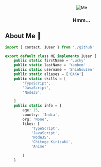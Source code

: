 <div align=center>
    
![Me](https://images.app.goo.gl/YUdetJjuJqYoTKTE8)
### Hmm...

</div>

## About Me 🎋 

```TypeScript
import { contact, IUser } from './github'

export default class ME implements IUser {
    public static firstName = 'Lucky'
    public static lastName = 'Yambem'
    public static username = 'ShinNouzen'
    public static aliases = ['BAKA']
    public static skills = [
        'TypeScript', 
        'JavaScript', 
        'NodeJS',

    ]
    public static info = {
        age: 15,
        country: 'India',
        org: 'None',
        likes: [
            'TypeScript',
            'JavaScript',                                    
            'NodeJS',
            'Chitoge Kirisaki',
            'Anime'
        
        ]
    }
